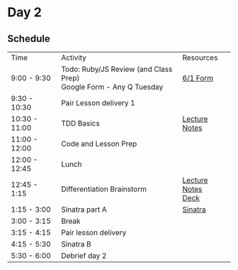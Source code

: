 # Day 2

## Schedule
<table>
    <tr>
        <td>Time</td>
        <td>Activity</td>
        <td>Resources</td>
    </tr>
    <tr>
        <td>9:00 - 9:30</td>
        <td> Todo: Ruby/JS Review (and Class Prep)
        <br> 
            Google Form - Any Q Tuesday
        </td> 
        <td>
            <a href="https://docs.google.com/forms/d/1Kswuq23l1B-X5tgJ4OaGBNh-VROexkEUykLcz1OnZHY/viewform?usp=send_form">6/1 Form</a>
        </td>
    </tr>
    <tr>
        <td>9:30 - 10:30</td>
        <td> Pair Lesson delivery 1 </td>
        <td>
        </td>
    </tr>
    <tr>
        <td>10:30 - 11:00</td>
        <td> TDD Basics </td>
        <td>
            <a href="TDD-lecture.md">Lecture Notes</a>
        </td>
    </tr>
    <tr>
        <td>11:00 - 12:00</td>
        <td> Code and Lesson Prep </td>
        <td>
        </td>
    </tr>
    <tr>
        <td>12:00 - 12:45</td>
        <td> Lunch </td>
        <td>
        </td>
    </tr>
    <tr>
        <td>12:45 - 1:15</td>
        <td> Differentiation Brainstorm</td>
        <td>
            <a href="differentiation-lecture.md">Lecture Notes</a>
            <br>
            <a href="https://docs.google.com/a/flatironschool.com/presentation/d/1O8LPZYCXyKGHl32na07pbZLy0_Y-31u0DW31NQ9miDk/edit?usp=sharing">Deck</a>
        </td>
    </tr>
    <tr>
        <td>1:15 - 3:00</td>
        <td> Sinatra part A </td>
        <td>
            <a href="sinatra.md">Sinatra</a>
        </td>
    </tr>
    <tr>
        <td>3:00 - 3:15</td>
        <td> Break </td>
        <td>
        </td>
    </tr>
    <tr>
        <td>3:15 - 4:15</td>
        <td> Pair lesson delivery </td>
        <td>
        </td>
    </tr>
    <tr>
        <td>4:15 - 5:30</td>
        <td> Sinatra B </td>
        <td>
        </td>
    </tr>
    <tr>
        <td>5:30 - 6:00</td>
        <td>Debrief day 2</td>
        <td>
        </td>
    </tr>

</table>

